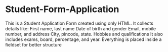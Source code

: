 # Student-Form-Application
This is a Student Application Form created using only HTML.  It collects details like:  First name, last name  Date of birth and gender  Email, mobile number, and address  City, pincode, state.  Hobbies and qualifications  It also includes exams, board, percentage, and year.  Everything is placed inside a fieldset for better structure
